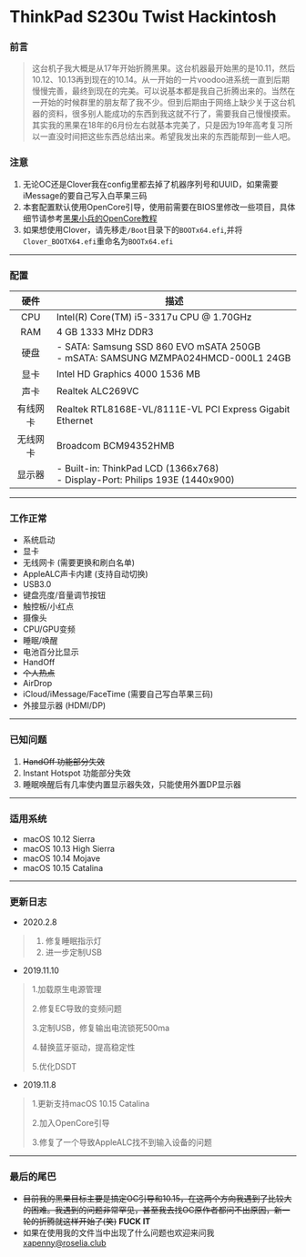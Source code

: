 

# ThinkPad S230u Twist Hackintosh

### 前言

> 这台机子我大概是从17年开始折腾黑果。这台机器最开始黑的是10.11，然后10.12、10.13再到现在的10.14。从一开始的一片voodoo进系统一直到后期慢慢完善，最终到现在的完美。可以说基本都是我自己折腾出来的。当然在一开始的时候群里的朋友帮了我不少。但到后期由于网络上缺少关于这台机器的资料，很多别人能成功的东西到我这就不行了，需要我自己慢慢摸索。其实我的黑果在18年的6月份左右就基本完美了，只是因为19年高考复习所以一直没时间把这些东西总结出来。希望我发出来的东西能帮到一些人吧。

### 注意

1. 无论OC还是Clover我在config里都去掉了机器序列号和UUID，如果需要iMessage的要自己写入白苹果三码
2. 本套配置默认使用OpenCore引导，使用前需要在BIOS里修改一些项目，具体细节请参考[黑果小兵的OpenCore教程](https://blog.daliansky.net/OpenCore-BootLoader.html)
3. 如果想使用Clover，请先移走`/Boot`目录下的`BOOTx64.efi`,并将`Clover_BOOTX64.efi`重命名为`BOOTx64.efi`

---

### 配置

|   硬件   | 描述                                                         |
| :------: | ------------------------------------------------------------ |
|   CPU    | Intel(R) Core(TM) i5-3317u CPU @ 1.70GHz                     |
|   RAM    | 4 GB 1333 MHz DDR3                                           |
|   硬盘   | - SATA: Samsung SSD 860 EVO mSATA 250GB <br/>- mSATA: SAMSUNG MZMPA024HMCD-000L1 24GB |
|   显卡   | Intel HD Graphics 4000 1536 MB                               |
|   声卡   | Realtek ALC269VC                                             |
| 有线网卡 | Realtek RTL8168E-VL/8111E-VL PCI Express Gigabit Ethernet    |
| 无线网卡 | Broadcom BCM94352HMB                                         |
|  显示器  | - Built-in: ThinkPad LCD (1366x768)<br/>- Display-Port: Philips 193E (1440x900) |

---

### 工作正常

- 系统启动
- 显卡
- 无线网卡 (需要更换和刷白名单)
- AppleALC声卡内建 (支持自动切换)
- USB3.0
- 键盘亮度/音量调节按钮
- 触控板/小红点
- 摄像头
- CPU/GPU变频
- 睡眠/唤醒
- 电池百分比显示
- HandOff
- ~~个人热点~~
- AirDrop
- iCloud/iMessage/FaceTime (需要自己写白苹果三码)
- 外接显示器 (HDMI/DP)

---

### 已知问题

1. ~~HandOff 功能部分失效~~
2. Instant Hotspot 功能部分失效
3. 睡眠唤醒后有几率使内置显示器失效，只能使用外置DP显示器

---

### 适用系统

- macOS 10.12 Sierra
- macOS 10.13 High Sierra 
- macOS 10.14 Mojave
- macOS 10.15 Catalina

---

### 更新日志

- 2020.2.8

> 1. 修复睡眠指示灯
> 2. 进一步定制USB

- 2019.11.10

> 1.加载原生电源管理
>
> 2.修复EC导致的变频问题
>
> 3.定制USB，修复输出电流锁死500ma
>
> 4.替换蓝牙驱动，提高稳定性
>
> 5.优化DSDT

- 2019.11.8

> 1.更新支持macOS 10.15 Catalina
>
> 2.加入OpenCore引导
>
> 3.修复了一个导致AppleALC找不到输入设备的问题

---

### 最后的尾巴

- ~~目前我的黑果目标主要是搞定OC引导和10.15，在这两个方向我遇到了比较大的困难。我遇到的问题非常罕见，甚至我去找OC原作者都问不出原因，新一轮的折腾就这样开始了(笑)~~ **FUCK IT**
- 如果在使用我的文件当中出现了什么问题也欢迎来问我<xapenny@roselia.club>